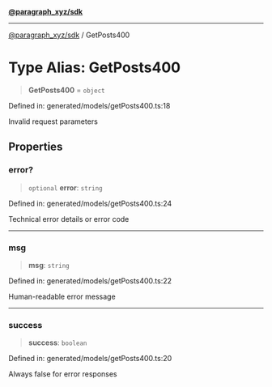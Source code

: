 [**@paragraph_xyz/sdk**](../README.md)

***

[@paragraph_xyz/sdk](../README.md) / GetPosts400

# Type Alias: GetPosts400

> **GetPosts400** = `object`

Defined in: generated/models/getPosts400.ts:18

Invalid request parameters

## Properties

### error?

> `optional` **error**: `string`

Defined in: generated/models/getPosts400.ts:24

Technical error details or error code

***

### msg

> **msg**: `string`

Defined in: generated/models/getPosts400.ts:22

Human-readable error message

***

### success

> **success**: `boolean`

Defined in: generated/models/getPosts400.ts:20

Always false for error responses
